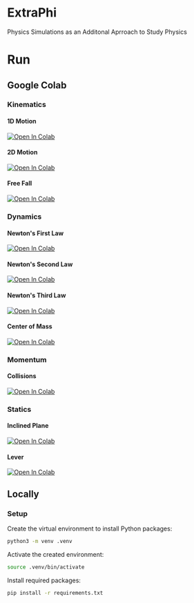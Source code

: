 # ExtraPhi

Physics Simulations as an Additonal Aprroach to Study Physics

# Run

## Google Colab


### **Kinematics**

#### 1D Motion
[![Open In Colab](https://colab.research.google.com/assets/colab-badge.svg)](https://colab.research.google.com/github/commanderxa/extraphi/blob/main/mechanics/kinematics/1d_motion.ipynb)
#### 2D Motion
[![Open In Colab](https://colab.research.google.com/assets/colab-badge.svg)](https://colab.research.google.com/github/commanderxa/extraphi/blob/main/mechanics/kinematics/2d_motion.ipynb)
#### Free Fall
[![Open In Colab](https://colab.research.google.com/assets/colab-badge.svg)](https://colab.research.google.com/github/commanderxa/extraphi/blob/main/mechanics/kinematics/free_fall.ipynb)


### **Dynamics**

#### Newton's First Law
[![Open In Colab](https://colab.research.google.com/assets/colab-badge.svg)](https://colab.research.google.com/github/commanderxa/extraphi/blob/main/mechanics/dynamics/newton_law_1.ipynb)

#### Newton's Second Law
[![Open In Colab](https://colab.research.google.com/assets/colab-badge.svg)](https://colab.research.google.com/github/commanderxa/extraphi/blob/main/mechanics/dynamics/newton_law_2.ipynb)

#### Newton's Third Law
[![Open In Colab](https://colab.research.google.com/assets/colab-badge.svg)](https://colab.research.google.com/github/commanderxa/extraphi/blob/main/mechanics/dynamics/newton_law_3.ipynb)

#### Center of Mass
[![Open In Colab](https://colab.research.google.com/assets/colab-badge.svg)](https://colab.research.google.com/github/commanderxa/extraphi/blob/main/mechanics/dynamics/center_of_mass.ipynb)


### **Momentum**

#### Collisions
[![Open In Colab](https://colab.research.google.com/assets/colab-badge.svg)](https://colab.research.google.com/github/commanderxa/extraphi/blob/main/mechanics/momentum/collisions.ipynb)


### **Statics**

#### Inclined Plane
[![Open In Colab](https://colab.research.google.com/assets/colab-badge.svg)](https://colab.research.google.com/github/commanderxa/extraphi/blob/main/mechanics/statics/inclined_plane.ipynb)

#### Lever
[![Open In Colab](https://colab.research.google.com/assets/colab-badge.svg)](https://colab.research.google.com/github/commanderxa/extraphi/blob/main/mechanics/statics/lever.ipynb)


## Locally

### Setup

Create the virtual environment to install Python packages:

```sh
python3 -m venv .venv
```

Activate the created environment:

```sh
source .venv/bin/activate
```

Install required packages:

```sh
pip install -r requirements.txt
```